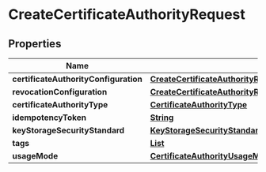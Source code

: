 

# CreateCertificateAuthorityRequest


## Properties

| Name | Type | Description | Notes |
|------------ | ------------- | ------------- | -------------|
|**certificateAuthorityConfiguration** | [**CreateCertificateAuthorityRequestCertificateAuthorityConfiguration**](CreateCertificateAuthorityRequestCertificateAuthorityConfiguration.md) |  |  |
|**revocationConfiguration** | [**CreateCertificateAuthorityRequestRevocationConfiguration**](CreateCertificateAuthorityRequestRevocationConfiguration.md) |  |  [optional] |
|**certificateAuthorityType** | [**CertificateAuthorityType**](CertificateAuthorityType.md) |  |  |
|**idempotencyToken** | [**String**](String.md) |  |  [optional] |
|**keyStorageSecurityStandard** | [**KeyStorageSecurityStandard**](KeyStorageSecurityStandard.md) |  |  [optional] |
|**tags** | [**List**](List.md) |  |  [optional] |
|**usageMode** | [**CertificateAuthorityUsageMode**](CertificateAuthorityUsageMode.md) |  |  [optional] |



